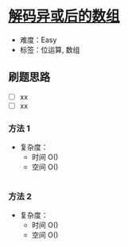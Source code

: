 # [解码异或后的数组](https://leetcode-cn.com/problems/decode-xored-array/)

- 难度：Easy
- 标签：位运算, 数组

## 刷题思路

- [ ] xx
- [ ] xx

### 方法 1

- 复杂度：
    - 时间 O()
    - 空间 O()

``` js

```

### 方法 2

- 复杂度：
    - 时间 O()
    - 空间 O()

``` js

```
